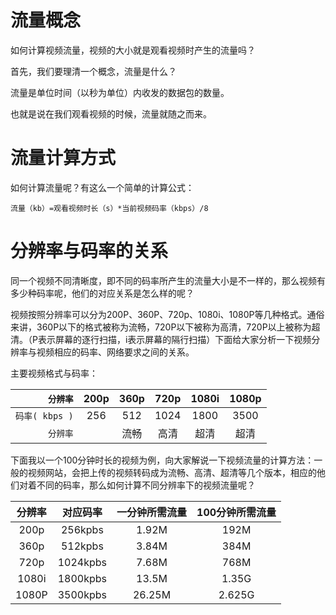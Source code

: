 # 流量概念

如何计算视频流量，视频的大小就是观看视频时产生的流量吗？

首先，我们要理清一个概念，流量是什么？

流量是单位时间（以秒为单位）内收发的数据包的数量。

也就是说在我们观看视频的时候，流量就随之而来。

# 流量计算方式

如何计算流量呢？有这么一个简单的计算公式：

`流量（kb）=观看视频时长（s）*当前视频码率（kbps）/8`

# 分辨率与码率的关系

同一个视频不同清晰度，即不同的码率所产生的流量大小是不一样的，那么视频有多少种码率呢，他们的对应关系是怎么样的呢？

视频按照分辨率可以分为200P、360P、720p、1080i、1080P等几种格式。通俗来讲，360P以下的格式被称为流畅，720P以下被称为高清，720P以上被称为超清。（P表示屏幕的逐行扫描，i表示屏幕的隔行扫描）下面给大家分析一下视频分辨率与视频相应的码率、网络要求之间的关系。

主要视频格式与码率：

|       `分辨率` | 200p | 360p | 720p | 1080i | 1080p |
| -------------: | :--: | :--: | :--: | :---: | :---: |
| `码率( kbps )` | 256  | 512  | 1024 | 1800  | 3500  |
|       `分辨率` |      | 流畅 | 高清 | 超清  | 超清  |

下面我以一个100分钟时长的视频为例，向大家解说一下视频流量的计算方法：一般的视频网站，会把上传的视频转码成为流畅、高清、超清等几个版本，相应的他们对着不同的码率，那么如何计算不同分辨率下的视频流量呢？

| 分辨率 | 对应码率 | 一分钟所需流量 | 100分钟所需流量 |
| :----: | :------: | :------------: | :-------------: |
|  200p  | 256kpbs  |     1.92M      |      192M       |
|  360p  | 512kpbs  |     3.84M      |      384M       |
|  720p  | 1024kpbs |     7.68M      |      768M       |
| 1080i  | 1800kpbs |     13.5M      |      1.35G      |
| 1080P  | 3500kpbs |     26.25M     |     2.625G      |



